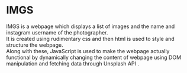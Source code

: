 # IMGS

 IMGS is a webpage which displays a list of images and the name and instagram username of the photographer.\
 It is created using rudimentary css and then html is used to style and structure the webpage.\
 Along with these, JavaScript is used to make the webpage actually functional by dynamically changing the content of webpage using DOM manipulation and fetching data through Unsplash API .
